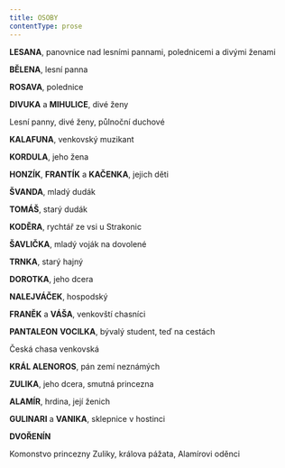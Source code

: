 ```yaml
---
title: OSOBY
contentType: prose
---
```


**LESANA**, panovnice nad lesními pannami, polednicemi a divými ženami

**BĚLENA**, lesní panna

**ROSAVA**, polednice

**DIVUKA** a **MIHULICE**, divé ženy

Lesní panny, divé ženy, půlnoční duchové

**KALAFUNA**, venkovský muzikant

**KORDULA**, jeho žena

**HONZÍK**, **FRANTÍK** a **KAČENKA**, jejich děti

**ŠVANDA**, mladý dudák

**TOMÁŠ**, starý dudák

**KODĚRA**, rychtář ze vsi u Strakonic

**ŠAVLIČKA**, mladý voják na dovolené

**TRNKA**, starý hajný

**DOROTKA**, jeho dcera

**NALEJVÁČEK**, hospodský

**FRANĚK** a **VÁŠA**, venkovští chasníci

**PANTALEON** **VOCILKA**, bývalý student, teď na cestách

Česká chasa venkovská

**KRÁL ALENOROS**, pán zemí neznámých

**ZULIKA**, jeho dcera, smutná princezna

**ALAMÍR**, hrdina, její ženich

**GULINARI** a **VANIKA**, sklepnice v hostinci

**DVOŘENÍN**

Komonstvo princezny Zuliky, králova pážata, Alamírovi oděnci
